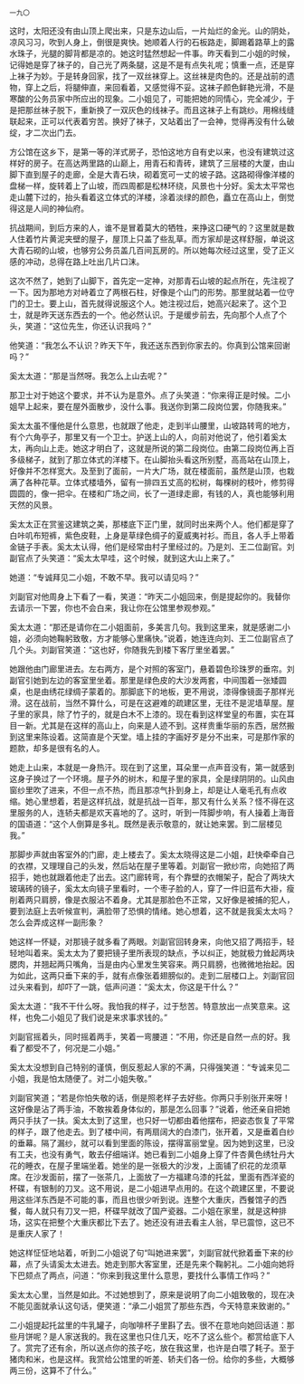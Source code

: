     一九〇 

   这时，太阳还没有由山顶上爬出来，只是东边山后，一片灿烂的金光。山的阴处，凉风习习，吹到人身上，倒很是爽快。她顺着人行的石板路走，脚踢着路草上的露水珠子，光腿的脚背都是凉的。她这时猛然想起一件事。昨天看到二小姐的时候，记得她是穿了袜子的，自己光了两条腿，这是不是有点失礼呢；慎重一点，还是穿上袜子为妙。于是转身回家，找了一双丝袜穿上。这丝袜是肉色的。还是战前的遗物，穿上之后，将腿伸直，来回看着，又感觉得不妥。这袜子颜色鲜艳光滑，不是寒酸的公务员家中所应出的现象。二小姐见了，可能把她的同情心，完全减少，于是把那丝袜子脱下，重新换了一双灰色的线袜子。而且这袜子上有跳纱。用棉线缝联起来，正可以代表着穷苦。换好了袜子，又站着出了一会神，觉得再没有什么破绽，才二次出门去。

   方公馆在这乡下，是第一等的洋式房子，恐怕这地方自有史以来，也没有建筑过这样好的房子。在高达两里路的山巅上，用青石和青砖，建筑了三层楼的大厦，由山脚下直到屋子的走廊，全是大青石块，砌着宽可一丈的坡子路。这路砌得像洋楼的盘梯一样，旋转着上了山坡，而四周都是松林环绕，风景也十分好。奚太太平常也走山麓下过的，抬头看着这立体式的洋楼，涂着淡绿的颜色，矗立在高山上，倒觉得这是人间的神仙府。

   抗战期间，到后方来的人，谁不是冒着莫大的牺牲，来挣这口硬气的？这里就是数人住着竹片黄泥夹壁的屋子，屋顶上只盖了些乱草。而方家却是这样舒服，单说这大青石砌的山坡，也够穷公务员盖几百间瓦房的。所以她每次经过这里，受了正义感的冲动，总得在路上吐出几片口沫。

   这次不然了，她到了山脚下，首先定一定神，对那青石山坡的起点所在，先注视了一下。因为那地方对峙着立了两根石柱，好像是个山门的形势。那里就站着一位守门的卫士。要上山，首先就得说服这个人。她注视过后，她高兴起来了。这个卫士，就是昨天送东西去的一个。他必然认识。于是缓步前去，先向那个人点了个头，笑道：“这位先生，你还认识我吗？”

   他笑道：“我怎么不认识？昨天下午，我还送东西到你家去的。你真到公馆来回谢吗？”

   奚太太道：“那是当然呀。我怎么上山去呢？”

   那卫士对于她这个要求，并不认为是意外。点了头笑道：“你来得正是时候。二小姐早上起来，要在屋外面散步，没什么事。我送你到第二段岗位罢，你随我来。”

   奚太太虽不懂他是什么意思，也就跟了他走，走到半山腰里，山坡路转弯的地方，有个六角亭子，那里又有一个卫士。护送上山的人，向前对他说了，他引着奚太太，再向山上走。她这才明白了，这就是所说的第二段岗位。由第二段岗位再上百多级梯子，就到了那立体式的洋楼下。在山脚抬头看这所别墅，高高站在山顶上，好像并不怎样宽大。及至到了面前，一片大广场，就在楼面前，虽然是山顶，也栽满了各种花草。立体式楼墙外，留有一排四五丈高的松树，每棵树的枝叶，修剪得圆圆的，像一把伞。在楼和广场之间，长了一道绿走廊，有钱的人，真也能够利用天然的风景。

   奚太太正在赏鉴这建筑之美，那楼底下正门里，就同时出来两个人。他们都是穿了白咔叽布短裤，紫色皮鞋，上身是草绿色绸子的夏威夷衬衫。而且，各人手上带着金链子手表。奚太太认得，他们是经常由村子里经过的。乃是刘、王二位副官。刘副官点了头笑道：“奚太太早哇，这个时候，就到这大山上来了。”

   她道：“专诚拜见二小姐，不敢不早。我可以请见吗？”

   刘副官对他周身上下看了一看，笑道：“昨天二小姐回来，倒是提起你的。我替你去请示一下罢，你也不会白来，我让你在公馆里参观参观。”

   奚太太道：“那还是请你在二小姐面前，多美言几句。我到这里来，就是感谢二小姐，必须向她鞠躬致敬，方才能够心里痛快。”说着，她连连向刘、王二位副官点了几个头。刘副官笑道：“这也好，你随我先到楼下客厅里坐着罢。”

   她跟他由门廊里进去。左右两方，是个对照的客室门，悬着碧色珍珠罗的垂帘。刘副官引她到左边的客室里坐着。那里是绿色皮的大沙发两套，中间围着一张矮圆桌，也是由绣花绿绸子蒙着的。那脚底下的地板，更不用说，漆得像镜面子那样光滑。这在战前，当然不算什么，可是在这避难的疏建区里，无往不是泥墙草屋。屋子里的家具，除了竹子的，就是白木不上漆的。现在看到这样堂皇的布置，实在耳目一新。尤其是在这样的高山上，向来是人迹不到。这样贵重华丽的东西，居然搬到这里来陈设着。这简直是个天堂。墙上挂的字画好歹是分不出来，可是那作家的题款，却多是很有名的人。

   她走上山来，本就是一身热汗。现在到了这里，耳朵里一点声音没有，第一就感到这身子换过了一个环境。屋子外的树木，和屋子里的家具，全是绿阴阴的。山风由窗纱里吹了进来，不但一点不热，而且那凉气扑到身上，却是让人毫毛孔有点收缩。她心里想着，若是这样抗战，就是抗战一百年，那又有什么关系？怪不得在这里服务的人，连轿夫都是欢天喜地的了。这时，听到一阵脚步响，有人操着上海音的国语道：“这个人倒算是多礼。既然是表示敬意的，就让她来罢。到二层楼见我。”

   那脚步声就由客室外的门廊，走上楼去了。奚太太晓得这是二小姐，赶快牵牵自己的衣襟，又理理自己的头发，然后站在屋子里等着。刘副官一掀纱帘，向她招了两招手，她也就跟着他走了出去。这门廊转弯，有个靠壁的衣帽架子，配合了两块大玻璃砖的镜子，奚太太向镜子里看时，一个枣子脸的人，穿了一件旧蓝布大褂，瘦削着两只肩膀，像是衣服沾不着身。尤其是那脸色不正常，又好像是被捕的犯人，要到法庭上去听候宣判，满脸带了恐惧的情绪。她心想着，这不就是我奚太太吗？怎么会弄成这样一副形象？

   她这样一怀疑，对那镜子就多看了两眼。刘副官回转身来，向他又招了两招手，轻轻地叫着来。奚太太为了要把镜子里所表现的缺点，予以纠正，她就极力耸起两块腮肉，并翘起两只嘴角，当是由内心里发生笑容来。两只肩膀，也微微地抬起。因为如此，这两只垂下来的手，就有点像张着翅膀似的。走到二层楼口上。刘副官回过头来看到，却吓了一跳，低声问道：“奚太太，你这是干什么？”

   奚太太道：“我不干什么呀。我怕我的样子，过于愁苦。特意放出一点笑意来。这样，也免二小姐见了我们说是来求事求钱的。”

   刘副官摇着头，同时摇着两手，笑着一弯腰道：“不用，你还是自然一点的好。我看了都受不了，何况是二小姐。”

   奚太太没想到自己特别的谨慎，倒反惹起人家的不满，只得强笑道：“专诚来见二小姐，我是怕太随便了。对二小姐失敬。”

   刘副官笑道；“若是你怕失敬的话，倒是照老样子去好些。你两只手别张开来呀！这好像是沾了两手油，不敢挨着身体似的，那是怎么回事？”说着，他还亲自把她两只手扶了一扶。奚太太到了这里，也只好一切都由着他摆布，把姿态恢复了平常的样子，跟了他走去。到了楼中间，有两扇阔大的白漆门，张开着，又是垂着白纱的垂幕。隔了漏纱，就可以看到里面的陈设，摆得富丽堂皇。因为她到这里，已没有工夫，也没有勇气，敢去仔细端详。她已看到二小姐身上穿了件杏黄色绣牡丹大花的睡衣，在屋子里端坐着。她坐的是一张极大的沙发，上面铺了织花的龙须草席。在沙发面前，摆了一张茶几，上面放了一方福建乌漆的托盆，里面有西洋瓷的杯碟，有银制的刀叉。这不用说，是二小姐进早点用的。在这个疏建区里，不要说用这些洋东西是不可能的事，而且也很少听到说。连整个大重庆，西餐馆子的西餐，每人就只有刀叉一把，杯碟早就改了国产瓷器。二小姐在家里，就是这种排场，这实在把整个大重庆都比下去了。她还没有进去看主人翁，早已震惊，这已不是重庆人家了！

   她这样怔怔地站着，听到二小姐说了句“叫她进来罢”，刘副官就代掀着垂下来的纱幕，点了头请奚太太进去。她走到那大客室里，还是先来个鞠躬礼。二小姐向她将下巴颏点了两点，问道：“你来到我这里什么意思，要找什么事情工作吗？”

   奚太太心里，当然是如此。不过她想到了，原来是说明了向二小姐致敬的，现在决不能见面就承认这句话，便笑道：“承二小姐赏了那些东西，今天特意来致谢的。”

   二小姐提起托盆里的牛乳罐子，向咖啡杯子里斟了去。很不在意地向她回话道：那些月饼呢？是人家送我的。我在这里也只住几天，吃不了这么些个。都赏给底下人了。赏完了还有余，所以送点你的孩子吃，放在我这里，也许是白喂了耗子。至于猪肉和米，也是这样。我赏给公馆里的听差、轿夫们各一份。给你的多些，大概够两三份，这算不了什么。”

